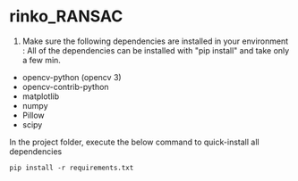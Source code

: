 # rinko_RANSAC

1) Make sure the following dependencies are installed in your environment :
All of the dependencies can be installed  with "pip install" and take only a few min.
- opencv-python  (opencv 3)
- opencv-contrib-python
- matplotlib
- numpy 
- Pillow
- scipy

In the project folder, execute the below command to quick-install all dependencies
    
    pip install -r requirements.txt


    





